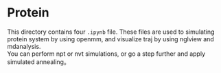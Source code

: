 # Protein
This directory contains four `.ipynb` file. These files are used to simulating protein system by using openmm, and visualize traj by using nglview and mdanalysis.    
You can perform npt or nvt simulations, or go a step further and apply simulated annealing。
